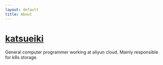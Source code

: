 ```yaml
---
layout: default
title: About
---
```


# [katsueiki](http://mowangdk.github.io/)

General computer programmer working at aliyun cloud. Mainly responsible for k8s storage. 